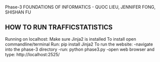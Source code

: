 Phase-3 
FOUNDATIONS OF INFORMATICS - QUOC LIEU, JENNIFER FONG, SHISHAN FU

HOW TO RUN TRAFFICSTATISTICS
-----------------------------
Running on localhost:
Make sure Jinja2 is installed
To install open commandline/terminal
Run:
pip install Jinja2
To run the website:
-navigate into the phase-3 directory
-run: python phase3.py
-open web browser and type: http://localhost:2525/

